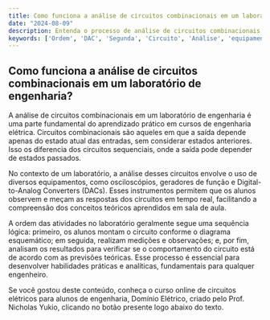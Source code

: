 ```yaml
---
title: Como funciona a análise de circuitos combinacionais em um laboratório de engenharia?
date: "2024-08-09"
description: Entenda o processo de análise de circuitos combinacionais em um ambiente de laboratório de engenharia.
keywords: ['Ordem', 'DAC', 'Segunda', 'Circuito', 'Análise', 'equipamento', 'combinacional']
---
```


## Como funciona a análise de circuitos combinacionais em um laboratório de engenharia?

A análise de circuitos combinacionais em um laboratório de engenharia é uma parte fundamental do aprendizado prático em cursos de engenharia elétrica. Circuitos combinacionais são aqueles em que a saída depende apenas do estado atual das entradas, sem considerar estados anteriores. Isso os diferencia dos circuitos sequenciais, onde a saída pode depender de estados passados.

No contexto de um laboratório, a análise desses circuitos envolve o uso de diversos equipamentos, como osciloscópios, geradores de função e Digital-to-Analog Converters (DACs). Esses instrumentos permitem que os alunos observem e meçam as respostas dos circuitos em tempo real, facilitando a compreensão dos conceitos teóricos aprendidos em sala de aula.

A ordem das atividades no laboratório geralmente segue uma sequência lógica: primeiro, os alunos montam o circuito conforme o diagrama esquemático; em seguida, realizam medições e observações; e, por fim, analisam os resultados para verificar se o comportamento do circuito está de acordo com as previsões teóricas. Esse processo é essencial para desenvolver habilidades práticas e analíticas, fundamentais para qualquer engenheiro.

Se você gostou deste conteúdo, conheça o curso online de circuitos elétricos para alunos de engenharia, Domínio Elétrico, criado pelo Prof. Nicholas Yukio, clicando no botão presente logo abaixo do texto.